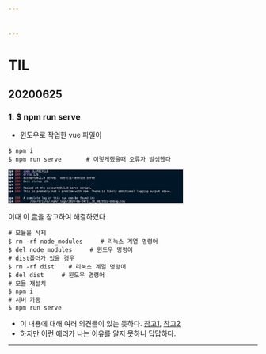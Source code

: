 ```yaml
---


---
```


<h1 id="til">TIL</h1>
<h2 id="section">20200625</h2>
<h3 id="npm-run-serve">1. $ npm run serve</h3>
<ul>
<li>윈도우로 작업한 vue 파일이</li>
</ul>
<pre><code>$ npm i    
$ npm run serve       # 이렇게했을때 오류가 발생했다 </code></pre>
<img src="https://github.com/jina95/TIL/blob/master/images/Daily/202006/npm%20run%20serve%20error.png" width="70%">
<p>이때 이 <a href="https://dog-developers.tistory.com/184">글</a>을 참고하여 해결하였다</p>
<pre><code># 모듈을 삭제
$ rm -rf node_modules     # 리눅스 계열 명령어
$ del node_modules     # 윈도우 명령어
# dist폴더가 있을 경우
$ rm -rf dist    # 리눅스 계열 명령어
$ del dist     # 윈도우 명령어
# 모듈 재설치
$ npm i
# 서버 가동
$ npm run serve </code></pre>

- 이 내용에 대해 여러 의견들이 있는 듯하다.
[참고1](https://www.it-swarm.dev/ko/node.js/npm-err-elifecycle-%EC%BD%94%EB%93%9C/830100767/), [참고2](https://stackoverflow.com/questions/42308879/npm-err-code-elifecycle)
- 하지만 이런 에러가 나는 이유를 알지 못하니 답답하다.

<hr>
